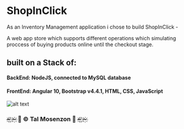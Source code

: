 # ShopInClick

As an Inventory Management application i chose to build ShopInClick - 


A web app store which supports different operations which simulating proccess of buying products online until the checkout stage.

## built on a Stack of:

#### BackEnd: NodeJS, connected to MySQL database

#### FrontEnd: Angular 10, Bootstrap v4.4.1, HTML, CSS, JavaScript

![alt text](https://i.ibb.co/3B9VJh5/58a06230-134c-41ff-bb8f-636b479350ec-200x200.png)

### ~҉ ҉~҉   🎀 © Tal Mosenzon  🎀  ~҉ ҉~҉ 
